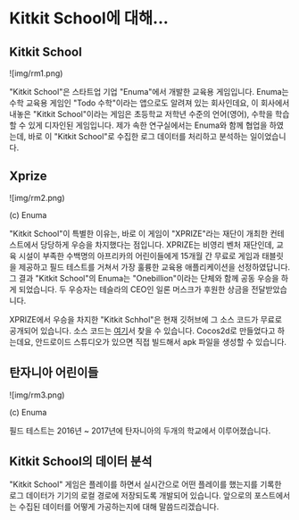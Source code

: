 # Kitkit School에 대해...

## Kitkit School

![img/rm1.png)

"Kitkit School"은 스타트업 기업 "Enuma"에서 개발한 교육용 게임입니다. Enuma는 수학 교육용 게임인 "Todo 수학"이라는 앱으로도 알려져 있는 회사인데요, 이 회사에서 내놓은 "Kitkit School"이라는 게임은 초등학교 저학년 수준의 언어(영어), 수학을 학습할 수 있게 디자인된 게임입니다. 제가 속한 연구실에서는 Enuma와 함께 협업을 하였는데, 바로 이 "Kitkit School"로 수집한 로그 데이터를 처리하고 분석하는 일이었습니다. 

## Xprize

![img/rm2.png)

(c) Enuma

"Kitkit School"이 특별한 이유는, 바로 이 게임이 "XPRIZE"라는 재단이 개최한 컨테스트에서 당당하게 우승을 차지했다는 점입니다. XPRIZE는 비영리 벤처 재단인데, 교육 시설이 부족한 수백명의 아프리카의 어린이들에게 15개월 간 무료로 게임과 태블릿을 제공하고 필드 테스트를 거쳐서 가장 훌륭한 교육용 애플리케이션을 선정하였답니다. 그 결과 "Kitkit School"의 Enuma는 "Onebillion"이라는 단체와 함께 공동 우승을 하게 되었습니다. 두 우승자는 테슬라의 CEO인 일론 머스크가 후원한 상금을 전달받았습니다. 

XPRIZE에서 우승을 차지한 "Kitkit Schhol"은 현재 깃허브에 그 소스 코드가 무료로 공개되어 있습니다. 소스 코드는 [여기](https://github.com/XPRIZE/GLEXP-Team-KitkitSchool)서 찾을 수 있습니다. Cocos2d로 만들었다고 하는데요, 안드로이드 스튜디오가 있으면 직접 빌드해서 apk 파일을 생성할 수 있습니다. 

## 탄자니아 어린이들

![img/rm3.png)

(c) Enuma

필드 테스트는 2016년 ~ 2017년에 탄자니아의 두개의 학교에서 이루어졌습니다. 

## Kitkit School의 데이터 분석

"Kitkit School" 게임은 플레이를 하면서 실시간으로 어떤 플레이를 했는지를 기록한 로그 데이터가 기기의 로컬 경로에 저장되도록 개발되어 있습니다. 앞으로의 포스트에서는 수집된 데이터를 어떻게 가공하는지에 대해 말씀드리겠습니다.